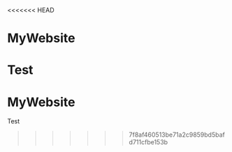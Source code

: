 <<<<<<< HEAD
# MyWebsite
Test
=======
# MyWebsite
Test
>>>>>>> 7f8af460513be71a2c9859bd5bafd711cfbe153b
